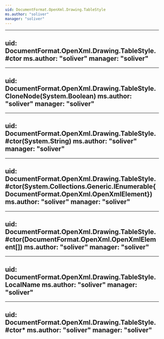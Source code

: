 ```yaml
---
uid: DocumentFormat.OpenXml.Drawing.TableStyle
ms.author: "soliver"
manager: "soliver"
---
```


---
uid: DocumentFormat.OpenXml.Drawing.TableStyle.#ctor
ms.author: "soliver"
manager: "soliver"
---

---
uid: DocumentFormat.OpenXml.Drawing.TableStyle.CloneNode(System.Boolean)
ms.author: "soliver"
manager: "soliver"
---

---
uid: DocumentFormat.OpenXml.Drawing.TableStyle.#ctor(System.String)
ms.author: "soliver"
manager: "soliver"
---

---
uid: DocumentFormat.OpenXml.Drawing.TableStyle.#ctor(System.Collections.Generic.IEnumerable{DocumentFormat.OpenXml.OpenXmlElement})
ms.author: "soliver"
manager: "soliver"
---

---
uid: DocumentFormat.OpenXml.Drawing.TableStyle.#ctor(DocumentFormat.OpenXml.OpenXmlElement[])
ms.author: "soliver"
manager: "soliver"
---

---
uid: DocumentFormat.OpenXml.Drawing.TableStyle.LocalName
ms.author: "soliver"
manager: "soliver"
---

---
uid: DocumentFormat.OpenXml.Drawing.TableStyle.#ctor*
ms.author: "soliver"
manager: "soliver"
---
